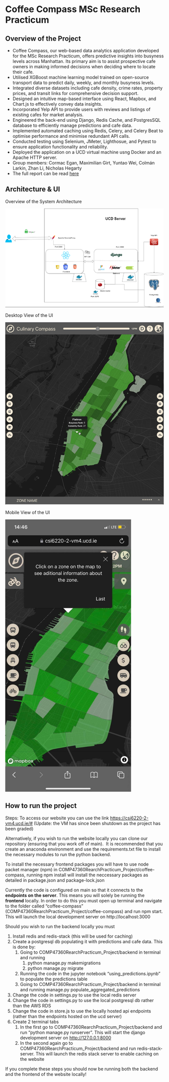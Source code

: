 # Coffee Compass MSc Research Practicum

## Overview of the Project
- Coffee Compass, our web-based data analytics application developed for the MSc Research Practicum, offers predictive insights into busyness levels across Manhattan. Its primary aim is to assist prospective cafe owners in making informed decisions when deciding where to locate their cafe.
- Utilised XGBoost machine learning model trained on open-source transport data to predict daily, weekly, and monthly busyness levels.
- Integrated diverse datasets including cafe density, crime rates, property prices, and transit links for comprehensive decision support.
- Designed an intuitive map-based interface using React, Mapbox, and Chart.js to effectively convey data insights.
- Incorporated Yelp API to provide users with reviews and listings of existing cafes for market analysis.
- Engineered the back-end using Django, Redis Cache, and PostgresSQL database to efficiently manage predictions and cafe data.
- Implemented automated caching using Redis, Celery, and Celery Beat to optimise performance and minimise redundant API calls.
- Conducted testing using Selenium, JMeter, Lighthosue, and Pytest to ensure application functionality and reliability.
- Deployed the application on a UCD virtual machine usng Docker and an Apache HTTP server.
- Group members: Cormac Egan, Maximilian Girt, Yuntao Wei, Colmán Larkin, Zhan Li, Nicholas Hegarty
- The full report can be read [here](MSc_Research_Practicum_Report.pdf)

## Architecture & UI

Overview of the System Architecture
<p><img src="distributed_system_architecture.png" alt="Architecture" width="600"></p>

Desktop View of the UI
<p><img src="distributed_desktop.jpeg" alt="Desktop View" width="600"></p>

Mobile View of the UI
<p><img src="distributed_mobile.jpg" alt="Mobile View" width="400"></p>


## How to run the project

Steps:
To access our website you can use the link https://csi6220-2-vm4.ucd.ie/# (Update: the VM has since been shutdown as the project has been graded)

Alternatively, if you wish to run the website locally you can clone our repository (ensuring that you work off of main). 
 It is recommended that you create an anaconda environment and use the requirements.txt file to install the necessary modules to run the python backend. 

To install the necessary frontend packages you will have to use node packet manager (npm) in COMP47360RearchPracticum_Project/coffee-compass, running npm install will install the neccessary packages as detailed in package.json and package-lock.json

Currently the code is configured on main so that it connects to the __endpoints on the server__. This means you will solely be running the __frontend__ locally. In order to do this you must open up terminal and navigate to the folder called “coffee-compass” (COMP47360RearchPracticum_Project/coffee-compass) and run npm start. This will launch the local development server on http://localhost:3000

Should you wish to run the backend locally you must 
1. Install redis and redis-stack (this will be used for caching)
2. Create a postgresql db populating it with predictions and cafe data. This is done by:
    1. Going to COMP47360RearchPracticum_Project/backend in terminal and running 
        1. python manage.py makemigrations
        2. python manage.py migrate
    2. Running the code in the jupyter notebook “using_predictions.ipynb” to populate the predictions table
    3. Going to COMP47360RearchPracticum_Project/backend in terminal and running manage.py populate_aggregated_predictions
3. Change the code in settings.py to use the local redis server
4. Change the code in settings.py to use the local postgresql db rather than the AWS RDS
5. Change the code in store.js to use the locally hosted api endpoints (rather than the endpoints hosted on the ucd server)
6. Create 2 terminal tabs
    1. In the first go to COMP47360RearchPracticum_Project/backend and run “python manage.py runserver”. This will start the django development server on http://127.0.0.1:8000
    2. In the second again go to COMP47360RearchPracticum_Project/backend and run redis-stack-server. This will launch the redis stack server to enable caching on the website

If you complete these steps you should now be running both the backend and the frontend of the website locally!
